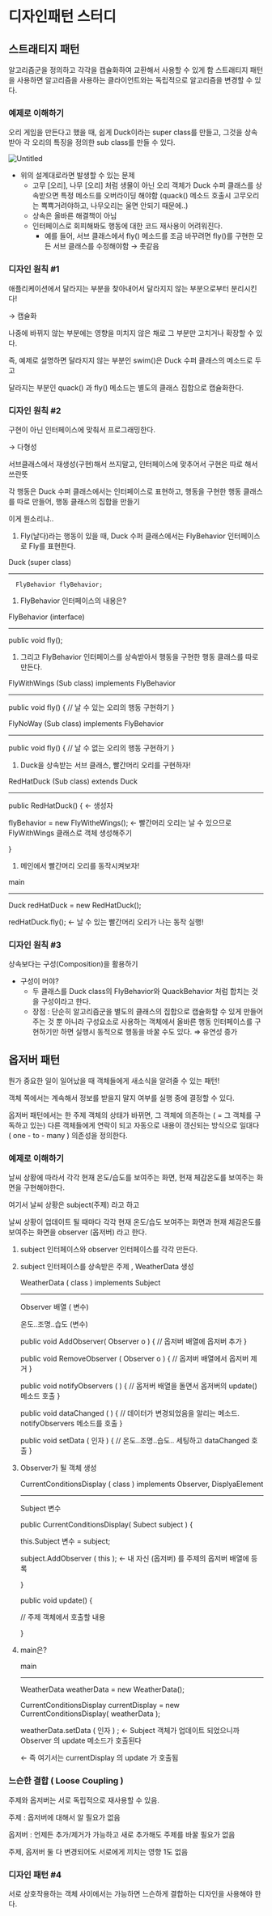# 디자인패턴 스터디

## 스트래티지 패턴

알고리즘군을 정의하고 각각을 캡슐화하여 교환해서 사용할 수 있게 함
스트래티지 패턴을 사용하면 알고리즘을 사용하는 클라이언트와는 독립적으로 알고리즘을 변경할 수 있다.

### 예제로 이해하기

오리 게임을 만든다고 했을 때, 쉽게 Duck이라는 super class를 만들고, 그것을 상속받아 각 오리의 특징을 정의한 sub class를 만들 수 있다.

![Untitled](./img/duck_original_class_diagram.png)

- 위의 설계대로라면 발생할 수 있는 문제
    - 고무 [오리], 나무 [오리] 처럼 생물이 아닌 오리 객체가 Duck 수퍼 클래스를 상속받으면 특정 메소드를 오버라이딩 해야함 (quack() 메소드 호출시 고무오리는 뾱뾱거려야하고, 나무오리는 울면 안되기 때문에..)
    - 상속은 올바른 해결책이 아님
    - 인터페이스로 회피해봐도 행동에 대한 코드 재사용이 어려워진다.
        - 예를 들어, 서브 클래스에서 fly() 메소드를 조금 바꾸려면 fly()를 구현한 모든 서브 클래스를 수정해야함 → 좃같음


### 디자인 원칙 #1

애플리케이션에서 달라지는 부분을 찾아내어서 달라지지 않는 부분으로부터 분리시킨다!

→ 캡슐화

나중에 바뀌지 않는 부분에는 영향을 미치지 않은 채로 그 부분만 고치거나 확장할 수 있다.

즉, 예제로 설명하면 달라지지 않는 부분인 swim()은 Duck 수퍼 클래스의 메소드로 두고

달라지는 부분인 quack() 과 fly() 메소드는 별도의 클래스 집합으로 캡슐화한다.

### 디자인 원칙 #2

구현이 아닌 인터페이스에 맞춰서 프로그래밍한다.

→ 다형성

서브클래스에서 재생성(구현)해서 쓰지말고, 인터페이스에 맞추어서 구현은 따로 해서 쓰란뜻

각 행동은 Duck 수퍼 클래스에서는 인터페이스로 표현하고, 행동을 구현한 행동 클래스를 따로 만들어, 행동 클래스의 집합을 만들기

이게 뭔소리냐..

1. Fly(날다)라는 행동이 있을 때, Duck 수퍼 클래스에서는  FlyBehavior 인터페이스로 Fly를 표현한다.

Duck (super class)

---

      FlyBehavior flyBehavior;

1. FlyBehavior 인터페이스의 내용은?

FlyBehavior (interface)

---

public void fly();  

1. 그리고 FlyBehavior 인터페이스를 상속받아서 행동을 구현한 행동 클래스를 따로 만든다.

FlyWithWings (Sub class) implements FlyBehavior

---

public void fly() {  // 날 수 있는 오리의 행동 구현하기 }

FlyNoWay (Sub class) implements FlyBehavior

---

public void fly() {  // 날 수 없는 오리의 행동 구현하기 }

1. Duck을 상속받는 서브 클래스, 빨간머리 오리를 구현하자!

RedHatDuck (Sub class) extends Duck

---

public RedHatDuck() {   ← 생성자

flyBehavior = new FlyWitheWings();    ← 빨간머리 오리는 날 수 있으므로 FlyWithWings 클래스로 객체 생성해주기

}

1. 메인에서 빨간머리 오리를 동작시켜보자!

main

---

Duck redHatDuck = new RedHatDuck();

redHatDuck.fly();    ← 날 수 있는 빨간머리 오리가 나는 동작 실행!

### 디자인 원칙 #3

상속보다는 구성(Composition)을 활용하기

- 구성이 머야?
    - 두 클래스를 Duck class의 FlyBehavior와 QuackBehavior 처럼 합치는 것을 구성이라고 한다.
    - 장점 : 단순히 알고리즘군을 별도의 클래스의 집합으로 캡슐화할 수 있게 만들어주는 것 뿐 아니라 구성요소로 사용하는 객체에서 올바른 행동 인터페이스를 구현하기만 하면 실행시 동적으로 행동을 바꿀 수도 있다. ⇒ 유연성 증가


## 옵저버 패턴

뭔가 중요한 일이 일어났을 때 객체들에게 새소식을 알려줄 수 있는 패턴!

객체 쪽에서는 계속해서 정보를 받을지 말지 여부를 실행 중에 결정할 수 있다.

옵저버 패턴에서는 한 주제 객체의 상태가 바뀌면, 그 객체에 의존하는 ( = 그 객체를 구독하고 있는) 다른 객체들에게 연락이 되고 자동으로 내용이 갱신되는 방식으로 일대다 ( one - to - many ) 의존성을 정의한다.

### 예제로 이해하기

날씨 상황에 따라서 각각 현재 온도/습도를 보여주는 화면, 현재 체감온도를 보여주는 화면을 구현해야한다.

여기서 날씨 상황은 subject(주제) 라고 하고

날씨 상황이 업데이트 될 때마다 각각 현재 온도/습도 보여주는 화면과 현재 체감온도를 보여주는 화면을 observer (옵저버) 라고 한다.

1. subject 인터페이스와 observer 인터페이스를 각각 만든다.
2. subject 인터페이스를 상속받은 주제 , WeatherData 생성


    WeatherData ( class ) implements Subject

    ---

    Observer 배열 ( 변수)

    온도..조명..습도 (변수)

    public void AddObserver( Observer o ) { // 옵저버 배열에 옵저버 추가 }

    public void RemoveObserver ( Observer o ) { // 옵저버 배열에서 옵저버 제거 }

    public void notifyObservers ( ) { // 옵저버 배열을 돌면서 옵저버의 update() 메소드 호출 }

    public void dataChanged ( ) { // 데이터가 변경되었음을 알리는 메소드. notifyObservers 메소드를 호출 }

    public void setData ( 인자 ) {  // 온도..조명..습도.. 세팅하고 dataChanged 호출 }


1. Observer가 될 객체 생성

    CurrentConditionsDisplay ( class ) implements Observer, DisplyaElement

    ---

    Subject 변수

    public CurrentConditionsDisplay( Subect subject ) {

    this.Subject 변수 = subject;

    subject.AddObserver ( this );  ← 내 자신 (옵저버) 를 주제의 옵저버 배열에 등록

    }

    public void update() {

    // 주제 객체에서 호출할 내용

    }


1. main은?

    main

    ---

    WeatherData weatherData = new WeatherData();

    CurrentConditionsDisplay currentDisplay = new CurrentConditionsDisplay( weatherData );

    weatherData.setData ( 인자 ) ; ← Subject 객체가 업데이트 되었으니까 Observer 의 update 메소드가 호출된다

    ← 즉 여기서는 currentDisplay 의 update 가 호출됨


### 느슨한 결합 ( Loose Coupling )

주제와 옵저버는 서로 독립적으로 재사용할 수 있음.

주제 : 옵저버에 대해서 알 필요가 없음

옵저버 : 언제든 추가/제거가 가능하고 새로 추가해도 주제를 바꿀 필요가 없음

주제, 옵저버 둘 다 변경되어도 서로에게 끼치는 영향 1도 없음

### 디자인 패턴 #4

서로 상호작용하는 객체 사이에서는 가능하면 느슨하게 결합하는 디자인을 사용해야 한다.
